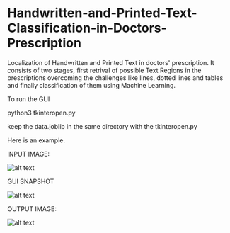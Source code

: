 # Handwritten-and-Printed-Text-Classification-in-Doctors-Prescription
Localization of Handwritten and Printed Text in doctors' prescription. It consists of two stages, first retrival of possible Text Regions in the prescriptions overcoming the challenges like lines, dotted lines and tables and finally classification of them using Machine Learning.

To run the GUI

python3 tkinteropen.py

keep the data.joblib in the same directory with the tkinteropen.py

Here is an example.

INPUT IMAGE:

![alt text](https://github.com/djdhar/Handwritten-and-Printed-Text-Classification-in-Doctors-Prescription/blob/master/sample12.jpg)

GUI SNAPSHOT

![alt text](https://github.com/djdhar/Handwritten-and-Printed-Text-Classification-in-Doctors-Prescription/blob/master/dj.png)

OUTPUT IMAGE:

![alt text](https://github.com/djdhar/Handwritten-and-Printed-Text-Classification-in-Doctors-Prescription/blob/master/guguyg.png)

